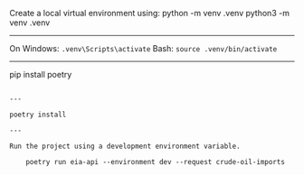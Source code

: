 Create a local virtual environment using:
  python -m venv .venv
  python3 -m venv .venv

---

On Windows:
`.venv\Scripts\activate`
Bash: 
`source .venv/bin/activate`

---

pip install poetry
```poetry config virtualenvs.path .venv

---

poetry install

---

Run the project using a development environment variable.
   
    poetry run eia-api --environment dev --request crude-oil-imports
